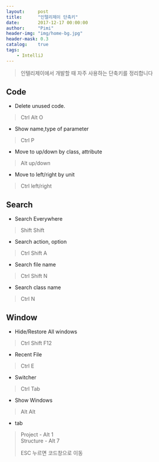 ```yaml
---
layout:     post
title:      "인텔리제이 단축키"
date:       2017-12-17 00:00:00
author:     "Pimi"
header-img: "img/home-bg.jpg"
header-mask: 0.3
catalog:    true
tags:
    - IntelliJ
---
```


> 인텔리제이에서 개발할 때 자주 사용하는 단축키를 정리합니다

## Code

* Delete unused code.
> Ctrl Alt O

* Show name,type of parameter
> Ctrl P

* Move to up/down by class, attribute
> Alt up/down

* Move to left/right by unit
> Ctrl left/right



## Search

* Search Everywhere
> Shift Shift

* Search action, option
> Ctrl Shift A

* Search file name
> Ctrl Shift N

* Search class name
> Ctrl N




## Window

* Hide/Restore All windows
> Ctrl Shift F12

* Recent File
> Ctrl E

* Switcher
> Ctrl Tab

* Show Windows
> Alt Alt

* tab
> Project - Alt 1<br>
> Structure - Alt 7
>
> ESC 누르면 코드창으로 이동